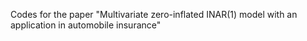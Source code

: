 Codes for the paper "Multivariate zero-inflated INAR(1) model with an application in automobile insurance"
